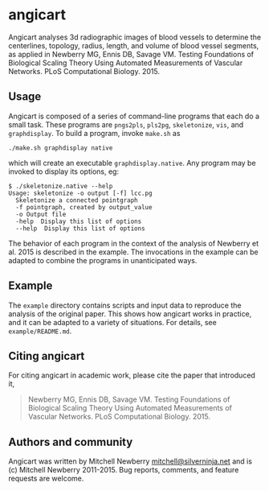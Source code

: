 # angicart

Angicart analyses 3d radiographic images of blood vessels to determine the
centerlines, topology, radius, length, and volume of blood vessel segments, as
applied in Newberry MG, Ennis DB, Savage VM. Testing Foundations of Biological
Scaling Theory Using Automated Measurements of Vascular Networks. PLoS
Computational Biology. 2015.

## Usage

Angicart is composed of a series of command-line programs that each do a small
task.  These programs are `pngs2pls`, `pls2pg`, `skeletonize`, `vis`, and
`graphdisplay`.  To build a program, invoke `make.sh` as

```
./make.sh graphdisplay native
```

which will create an executable `graphdisplay.native`.  Any program may be
invoked to display its options, eg:

```
$ ./skeletonize.native --help
Usage: skeletonize -o output [-f] lcc.pg
  Skeletonize a connected pointgraph
  -f pointgraph, created by output_value
  -o Output file
  -help  Display this list of options
  --help  Display this list of options
```

The behavior of each program in the context of the analysis of Newberry et al.
2015 is described in the example.  The invocations in the example can be
adapted to combine the programs in unanticipated ways.

## Example

The `example` directory contains scripts and input data to reproduce the
analysis of the original paper.  This shows how angicart works in practice, and
it can be adapted to a variety of situations.  For details, see
`example/README.md`.

## Citing angicart

For citing angicart in academic work, please cite the paper that introduced it,

> Newberry MG, Ennis DB, Savage VM. Testing Foundations of Biological
> Scaling Theory Using Automated Measurements of Vascular Networks. PLoS
> Computational Biology. 2015.

## Authors and community

Angicart was written by Mitchell Newberry <mitchell@silverninja.net> and is (c)
Mitchell Newberry 2011-2015.  Bug reports, comments, and feature requests are
welcome.
